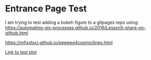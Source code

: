 # Entrance Page Test

I am trying to test adding a bokeh figure to a gitpages repo using: https://automating-gis-processes.github.io/2016/Lesson5-share-on-github.html

https://mfixstsci.github.io/peewee4cosmo/lines.html

[Link to test plot](https://mfixstsci.github.io/peewee4cosmo/lines.html)